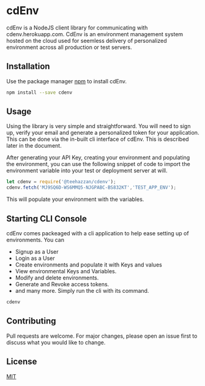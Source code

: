 # cdEnv

cdEnv is a NodeJS client library for communicating with cdenv.herokuapp.com. CdEnv is an environment management system hosted on the cloud used for seemless delivery of personalized environment across all production or test servers.


## Installation

Use the package manager [npm](https://www.npmjs.com/get-npm) to install cdEnv.

```bash
npm install --save cdenv
```

## Usage
Using the library is very simple and straightforward. You will need to sign up, verify your email and generate a personalized token for your application. This can be done via the in-built cli interface of cdEnv. This is described later in the document. 

After generating your API Key, creating your environment and populating the environment, you can use the following snippet of code to import the environment variable into your test or deployment server at will.

```javascript
let cdenv = require('@teehazzan/cdenv');
cdenv.fetch('MJ9SQ6D-WS6MMQ5-NJGPABC-BS832KT','TEST_APP_ENV');
```
This will populate your environment with the variables.

## Starting CLI Console
cdEnv comes packeaged with a cli application to help ease setting up of environments. You can 
- Signup as a User
- Login as a User
- Create environments and populate it with Keys and values
- View environmental Keys and Variables.
- Modify and delete environments.
- Generate and Revoke access tokens.
- and many more.
Simply run the cli with its command. 

```bash
cdenv
```

## Contributing
Pull requests are welcome. For major changes, please open an issue first to discuss what you would like to change.

## License
[MIT](https://choosealicense.com/licenses/mit/)